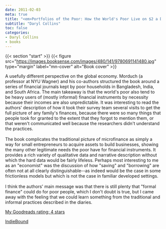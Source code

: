 ```yaml
---
date: 2011-02-03
meta: true
title: "<em>Portfolios of the Poor: How the World's Poor Live on $2 a Day</em>"
subtitle: "Daryl Collins"
toc: false
categories:
- Daryl Collins
- books
---
```


{{< section "start" >}}
{{< figure src="https://images.booksense.com/images/480/141/9780691141480.jpg" type="margin" label="mn-cover" alt="Book cover" >}}

A usefully different perspective on the global economy. Morduch (a professor at NYU Wagner) and his co-authors structured the book around a series of financial journals kept by poor households in Bangladesh, India, and South Africa. The main takeaway is that the world's poor also tend to be heavy users of (mostly informal) financial instruments by necessity because their incomes are also unpredictable. It was interesting to read the authors' description of how it took their survey team several visits to get the full picture of any family's finances, because there were so many things that people took for granted to the extent that they forgot to mention them, or that weren't communicated well because the researchers didn't understand the practices. <br /><br />The book complicates the traditional picture of microfinance as simply a way for small entrepreneurs to acquire assets to build businesses, showing the many other legitimate needs the poor have for financial instruments. It provides a rich variety of qualitative data and narrative description without which the hard data would be fairly lifeless. Perhaps most interesting to me as an "economist" was the discussion of how "saving" and "borrowing" are often not at all clearly distinguishable--as indeed would be the case in some frictionless models but which is not the case in familiar developed settings.<br /><br />I think the authors' main message was that there is still plenty that "formal finance" could do for poor people, which I don't doubt is true, but I came away with the feeling that we could learn something from the traditional and informal practices described in the diaries.

[My Goodreads rating: 4 stars](https://www.goodreads.com/review/show/144487521)  

[IndieBound](https://www.indiebound.org/book/9780691141480)
